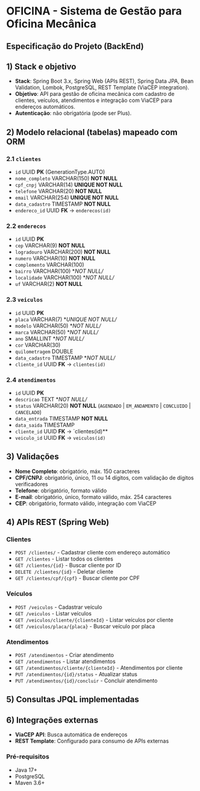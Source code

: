 # OFICINA - Sistema de Gestão para Oficina Mecânica

## Especificação do Projeto (BackEnd)


## 1) Stack e objetivo
- **Stack**: Spring Boot 3.x, Spring Web (APIs REST), Spring Data JPA, Bean Validation, Lombok, PostgreSQL, REST Template (ViaCEP integration).
- **Objetivo**: API para gestão de oficina mecânica com cadastro de clientes, veículos, atendimentos e integração com ViaCEP para endereços automáticos.
- **Autenticação**: não obrigatória (pode ser Plus).

## 2) Modelo relacional (tabelas) mapeado com ORM

### 2.1 `clientes`
- `id` UUID **PK** (GenerationType.AUTO)
- `nome_completo` VARCHAR(150) **NOT NULL**
- `cpf_cnpj` VARCHAR(14) **UNIQUE NOT NULL**
- `telefone` VARCHAR(20) **NOT NULL**
- `email` VARCHAR(254) **UNIQUE NOT NULL**
- `data_cadastro` TIMESTAMP **NOT NULL**
- `endereco_id` UUID **FK** → `enderecos(id)`

### 2.2 `enderecos` 
- `id` UUID **PK**
- `cep` VARCHAR(9) **NOT NULL**
- `logradouro` VARCHAR(200) **NOT NULL**
- `numero` VARCHAR(10) **NOT NULL**
- `complemento` VARCHAR(100)
- `bairro` VARCHAR(100) **NOT NULL/*
- `localidade` VARCHAR(100) **NOT NULL/*
- `uf` VARCHAR(2) **NOT NULL**

### 2.3 `veiculos` 
- `id` UUID **PK** 
- `placa` VARCHAR(7) **UNIQUE NOT NULL/*
- `modelo` VARCHAR(50) **NOT NULL/*
- `marca` VARCHAR(50) **NOT NULL/*
- `ano` SMALLINT **NOT NULL/*
- `cor` VARCHAR(30)
- `quilometragem` DOUBLE
- `data_cadastro` TIMESTAMP **NOT NULL/*
- `cliente_id` UUID **FK** → `clientes(id)`

### 2.4 `atendimentos` 
- `id` UUID **PK**
- `descricao` TEXT **NOT NULL/*
- `status` VARCHAR(20) **NOT NULL** (`AGENDADO` | `EM_ANDAMENTO` | `CONCLUIDO` | `CANCELADO`)
- `data_entrada` TIMESTAMP **NOT NULL**
- `data_saida` TIMESTAMP
- `cliente_id` UUID **FK** → `clientes(id)**
- `veiculo_id` UUID **FK** → `veiculos(id)`

## 3) Validações
- **Nome Completo**: obrigatório, máx. 150 caracteres 
- **CPF/CNPJ**: obrigatório, único, 11 ou 14 dígitos, com validação de dígitos verificadores
- **Telefone**: obrigatório, formato válido 
- **E-mail**: obrigatório, único, formato válido, máx. 254 caracteres 
- **CEP**: obrigatório, formato válido, integração com ViaCEP 

## 4) APIs REST (Spring Web)

### Clientes
- `POST /clientes/` - Cadastrar cliente com endereço automático
- `GET /clientes` - Listar todos os clientes
- `GET /clientes/{id}` - Buscar cliente por ID
- `DELETE /clientes/{id}` - Deletar cliente
- `GET /clientes/cpf/{cpf}` - Buscar cliente por CPF

### Veículos
- `POST /veiculos` - Cadastrar veículo
- `GET /veiculos` - Listar veículos
- `GET /veiculos/cliente/{clienteId}` - Listar veículos por cliente
- `GET /veiculos/placa/{placa}` - Buscar veículo por placa

### Atendimentos
- `POST /atendimentos` - Criar atendimento
- `GET /atendimentos` - Listar atendimentos
- `GET /atendimentos/cliente/{clienteId}` - Atendimentos por cliente
- `PUT /atendimentos/{id}/status` - Atualizar status
- `PUT /atendimentos/{id}/concluir` - Concluir atendimento


## 5) Consultas JPQL implementadas

## 6) Integrações externas
- **ViaCEP API**: Busca automática de endereços
- **REST Template**: Configurado para consumo de APIs externas

### Pré-requisitos
- Java 17+
- PostgreSQL
- Maven 3.6+


